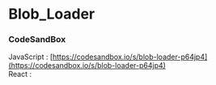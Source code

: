 # Blob_Loader


### CodeSandBox
JavaScript : [https://codesandbox.io/s/blob-loader-p64jp4](https://codesandbox.io/s/blob-loader-p64jp4) \
React : []()